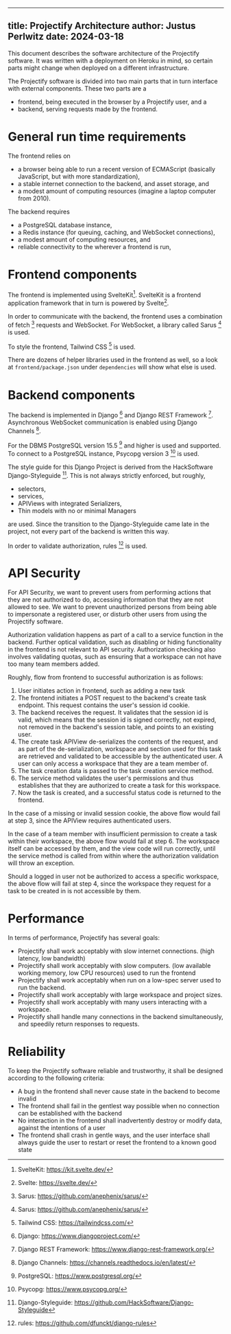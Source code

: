 <!--
SPDX-FileCopyrightText: 2024 JWP Consulting GK

SPDX-License-Identifier: AGPL-3.0-or-later
-->

---
title: Projectify Architecture
author: Justus Perlwitz
date: 2024-03-18
---

This document describes the software architecture of the Projectify software. It
was written with a deployment on Heroku in mind, so certain parts might change
when deployed on a different infrastructure.

The Projectify software is divided into two main parts that in turn interface
with external components. These two parts are a

- frontend, being executed in the browser by a Projectify user, and a
- backend, serving requests made by the frontend.

# General run time requirements

The frontend relies on
- a browser being able to run a recent version of ECMAScript (basically
  JavaScript, but with more standardization),
- a stable internet connection to the backend, and asset storage, and
- a modest amount of computing resources (imagine a laptop computer from 2010).

The backend requires
- a PostgreSQL database instance,
- a Redis instance (for queuing, caching, and WebSocket connections),
- a modest amount of computing resources, and
- reliable connectivity to the wherever a frontend is run,

# Frontend components

The frontend is implemented using SvelteKit[^1]. SvelteKit is a frontend
application framework that in turn is powered by Svelte[^2].

In order to communicate with the backend, the frontend uses a combination of
fetch [^3] requests and WebSocket. For WebSocket, a library called Sarus [^3]
is used.

To style the frontend, Tailwind CSS [^4] is used.

There are dozens of helper libraries used in the frontend as well, so a look
at `frontend/package.json` under `dependencies` will show what else is used.

# Backend components

The backend is implemented in Django [^5] and Django REST Framework [^6].
Asynchronous WebSocket communication is enabled using Django Channels [^7].

For the DBMS PostgreSQL version 15.5 [^8] and higher is used and supported. To
connect to a PostgreSQL instance, Psycopg version 3 [^9] is used.

The style guide for this Django Project is derived from the HackSoftware
Django-Styleguide [^10]. This is not always strictly enforced, but roughly,

- selectors,
- services,
- APIViews with integrated Serializers,
- Thin models with no or minimal Managers

are used. Since the transition to the Django-Styleguide came late in the
project, not every part of the backend is written this way.

In order to validate authorization, rules [^11] is used.

# API Security

For API Security, we want to prevent users from performing actions that they
are not authorized to do, accessing information that they are not allowed to
see. We want to prevent unauthorized persons from being able to impersonate a
registered user, or disturb other users from using the Projectify software.

Authorization validation happens as part of a call to a service function in the
backend. Further optical validation, such as disabling or hiding functionality
in the frontend is not relevant to API security. Authorization checking also
involves validating quotas, such as ensuring that a workspace can not have too
many team members added.

Roughly, flow from frontend to successful authorization is as follows:

1. User initiates action in frontend, such as adding a new task
2. The frontend initiates a POST request to the backend's create task endpoint.
   This request contains the user's session id cookie.
3. The backend receives the request. It validates that the session id is valid,
   which means that the session id is signed correctly, not expired, not
   removed in the backend's session table, and points to an existing user.
4. The create task APIView de-serializes the contents of the request, and as
   part of the de-serialization, workspace and section used for this task are
   retrieved and validated to be accessible by the authenticated user. A user
   can only access a workspace that they are a team member of.
5. The task creation data is passed to the task creation service method.
6. The service method validates the user's permissions and thus establishes
   that they are authorized to create a task for this workspace.
7. Now the task is created, and a successful status code is returned to the
   frontend.

In the case of a missing or invalid session cookie, the above flow would fail
at step 3, since the APIView requires authenticated users.

In the case of a team member with insufficient permission to create a task
within their workspace, the above flow would fail at step 6. The workspace
itself can be accessed by them, and the view code will run correctly, until the
service method is called from within where the authorization validation will
throw an exception.

Should a logged in user not be authorized to access a specific workspace, the
above flow will fail at step 4, since the workspace they request for a task to
be created in is not accessible by them.

# Performance

In terms of performance, Projectify has several goals:

- Projectify shall work acceptably with slow internet connections. (high
  latency, low bandwidth)
- Projectify shall work acceptably with slow computers. (low available working
  memory, low CPU resources) used to run the frontend
- Projectify shall work acceptably when run on a low-spec server used to run
  the backend.
- Projectify shall work acceptably with large workspace and project sizes.
- Projectify shall work acceptably with many users interacting with a
  workspace.
- Projectify shall handle many connections in the backend simultaneously, and
  speedily return responses to requests.

# Reliability

To keep the Projectify software reliable and trustworthy, it shall be designed
according to the following criteria:

- A bug in the frontend shall never cause state in the backend to become
  invalid
- The frontend shall fail in the gentlest way possible when no connection can
  be established with the backend
- No interaction in the frontend shall inadvertently destroy or modify data,
  against the intentions of a user
- The frontend shall crash in gentle ways, and the user interface shall always
  guide the user to restart or reset the frontend to a known good state

[^1]: SvelteKit: https://kit.svelte.dev/
[^2]: Svelte: https://svelte.dev/
[^3]: Sarus: https://github.com/anephenix/sarus/
[^4]: Tailwind CSS: https://tailwindcss.com/
[^5]: Django: https://www.djangoproject.com/
[^6]: Django REST Framework: https://www.django-rest-framework.org/
[^7]: Django Channels: https://channels.readthedocs.io/en/latest/
[^8]: PostgreSQL: https://www.postgresql.org/
[^9]: Psycopg: https://www.psycopg.org/
[^10]: Django-Styleguide: https://github.com/HackSoftware/Django-Styleguide
[^11]: rules: https://github.com/dfunckt/django-rules
